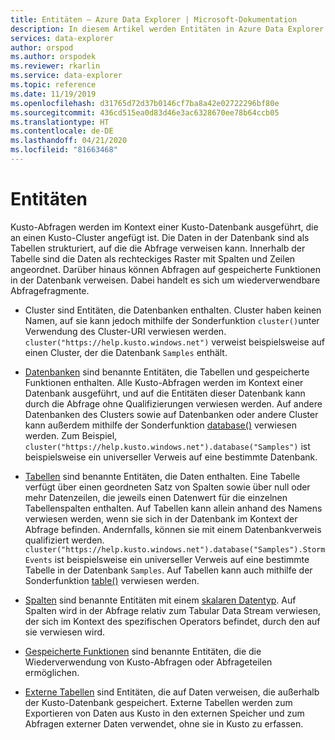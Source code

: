 ```yaml
---
title: Entitäten – Azure Data Explorer | Microsoft-Dokumentation
description: In diesem Artikel werden Entitäten in Azure Data Explorer beschrieben.
services: data-explorer
author: orspod
ms.author: orspodek
ms.reviewer: rkarlin
ms.service: data-explorer
ms.topic: reference
ms.date: 11/19/2019
ms.openlocfilehash: d31765d72d37b0146cf7ba8a42e02722296bf80e
ms.sourcegitcommit: 436cd515ea0d83d46e3ac6328670ee78b64ccb05
ms.translationtype: HT
ms.contentlocale: de-DE
ms.lasthandoff: 04/21/2020
ms.locfileid: "81663468"
---
```

# <a name="entities"></a>Entitäten

Kusto-Abfragen werden im Kontext einer Kusto-Datenbank ausgeführt, die an einen Kusto-Cluster angefügt ist. Die Daten in der Datenbank sind als Tabellen strukturiert, auf die die Abfrage verweisen kann. Innerhalb der Tabelle sind die Daten als rechteckiges Raster mit Spalten und Zeilen angeordnet. Darüber hinaus können Abfragen auf gespeicherte Funktionen in der Datenbank verweisen. Dabei handelt es sich um wiederverwendbare Abfragefragmente.

* Cluster sind Entitäten, die Datenbanken enthalten.
  Cluster haben keinen Namen, auf sie kann jedoch mithilfe der Sonderfunktion `cluster()`unter Verwendung des Cluster-URI verwiesen werden.
  `cluster("https://help.kusto.windows.net")` verweist beispielsweise auf einen Cluster, der die Datenbank `Samples` enthält.

* [Datenbanken](./databases.md) sind benannte Entitäten, die Tabellen und gespeicherte Funktionen enthalten. Alle Kusto-Abfragen werden im Kontext einer Datenbank ausgeführt, und auf die Entitäten dieser Datenbank kann durch die Abfrage ohne Qualifizierungen verwiesen werden. Auf andere Datenbanken des Clusters sowie auf Datenbanken oder andere Cluster kann außerdem mithilfe der Sonderfunktion [database()](../databasefunction.md) verwiesen werden. Zum Beispiel, `cluster("https://help.kusto.windows.net").database("Samples")`
  ist beispielsweise ein universeller Verweis auf eine bestimmte Datenbank.

* [Tabellen](./tables.md) sind benannte Entitäten, die Daten enthalten. Eine Tabelle verfügt über einen geordneten Satz von Spalten sowie über null oder mehr Datenzeilen, die jeweils einen Datenwert für die einzelnen Tabellenspalten enthalten. Auf Tabellen kann allein anhand des Namens verwiesen werden, wenn sie sich in der Datenbank im Kontext der Abfrage befinden. Andernfalls, können sie mit einem Datenbankverweis qualifiziert werden. `cluster("https://help.kusto.windows.net").database("Samples").StormEvents` ist beispielsweise ein universeller Verweis auf eine bestimmte Tabelle in der Datenbank `Samples`.
  Auf Tabellen kann auch mithilfe der Sonderfunktion [table()](../tablefunction.md) verwiesen werden.

* [Spalten](./columns.md) sind benannte Entitäten mit einem [skalaren Datentyp](../scalar-data-types/index.md).
  Auf Spalten wird in der Abfrage relativ zum Tabular Data Stream verwiesen, der sich im Kontext des spezifischen Operators befindet, durch den auf sie verwiesen wird.

* [Gespeicherte Funktionen](./stored-functions.md) sind benannte Entitäten, die die Wiederverwendung von Kusto-Abfragen oder Abfrageteilen ermöglichen.

* [Externe Tabellen](./externaltables.md) sind Entitäten, die auf Daten verweisen, die außerhalb der Kusto-Datenbank gespeichert.
  Externe Tabellen werden zum Exportieren von Daten aus Kusto in den externen Speicher und zum Abfragen externer Daten verwendet, ohne sie in Kusto zu erfassen.